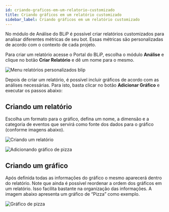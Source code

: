 ```yaml
---
id: criando-graficos-em-um-relatorio-customizado
title: Criando gráficos em um relatório customizado
sidebar_label: Criando gráficos em um relatório customizado
---
```


No módulo de Análise do BLiP é possível criar relatórios customizados para analisar diferentes métricas de seu bot. Essas métricas são personalizadas de acordo com o contexto de cada projeto.

Para criar um relatório acesse o Portal do BLiP, escolha o módulo **Análise** e clique no botão **Criar Relatório** e dê um nome para o mesmo.

![Menu relatórios personalizados blip](/img/analytics/blip-analytics/blip-analytics-criando-graficos-em-um-relatorio-customizado-1.png)<br>

Depois de criar um relatório, é possível incluir gráficos de acordo com as análises necessárias. Para isto, basta clicar no botão **Adicionar Gráfico** e executar os passos abaixo:

## Criando um relatório

Escolha um formato para o gráfico, defina um nome, a dimensão e a categoria de eventos que servirá como fonte dos dados para o gráfico (conforme imagens abaixo).​

![Criando um relatório](/img/analytics/blip-analytics/blip-analytics-criando-graficos-em-um-relatorio-customizado-2.png)<br>

![Adicionando gráfico de pizza](/img/analytics/blip-analytics/blip-analytics-criando-graficos-em-um-relatorio-customizado-3.png)<br>

## Criando um gráfico

Após definida todas as informações do gráfico o mesmo aparecerá dentro do relatório. Note que ainda é possível reordenar a ordem dos gráficos em um relatório. Isso facilita bastante na organização das informações. A imagem abaixo apresenta um gráfico de “Pizza” como exemplo.

![Gráfico de pizza](/img/analytics/blip-analytics/blip-analytics-criando-graficos-em-um-relatorio-customizado-4.png)
